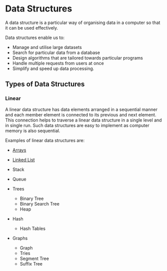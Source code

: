 # Data Structures

A data structure is a particular way of organising data in a computer so that it can be used effectively.

Data structures enable us to:

- Manage and utilise large datasets
- Search for particular data from a database
- Design algorithms that are tailored towards particular programs
- Handle multiple requests from users at once
- Simplify and speed up data processing.

## Types of Data Structures

### Linear

A linear data structure has data elements arranged in a sequential manner and each member element is connected to its previous and next element. This connection helps to traverse a linear data structure in a single level and in single run. Such data structures are easy to implement as computer memory is also sequential.

Examples of linear data structures are:

- [Arrays](./arrays.md)
- [Linked List](./linked-lists.md)
- Stack
- Queue

- Trees

  - Binary Tree
  - Binary Search Tree
  - Heap

- Hash

  - Hash Tables

- Graphs

  - Graph
  - Tries
  - Segment Tree
  - Suffix Tree
